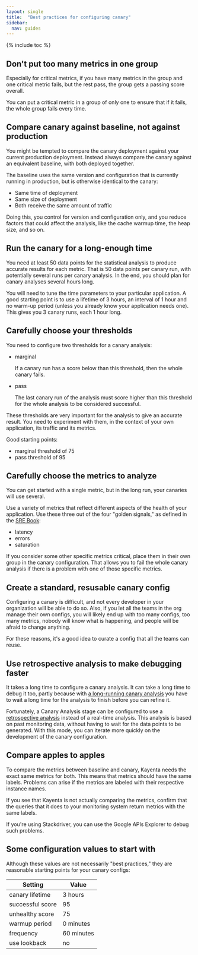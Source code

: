 ```yaml
---
layout: single
title:  "Best practices for configuring canary"
sidebar:
  nav: guides
---
```


{% include toc %}


## Don't put too many metrics in one group

Especially for critical metrics, if you have many metrics in the group and one
critical metric fails, but the rest pass, the group gets a passing score overall.

You can put a critical metric in a group of only one to ensure that if it fails,
the whole group fails every time.

## Compare canary against baseline, not against production

You might be tempted to compare the canary deployment against your current
production deployment. Instead always compare the canary against an equivalent
baseline, with both deployed together.

The baseline uses the same version and configuration that is currently running
in production, but is otherwise identical to the canary:

* Same time of deployment
* Same size of deployment
* Both receive the same amount of traffic

Doing this, you control for version and configuration only, and you reduce
factors that could affect the analysis, like the cache warmup time, the heap
size, and so on.

## Run the canary for a long-enough time

You need at least 50 data points for the statistical analysis to produce
accurate results for each metric. That is 50 data points per canary run, with
potentially several runs per canary analysis. In the end, you should plan for
canary analyses several hours long.

You will need to tune the time parameters to your particular application. A good
starting point is to use a lifetime of 3 hours, an interval of 1 hour and no
warm-up period (unless you already know your application needs one). This gives
you 3 canary runs, each 1 hour long.

## Carefully choose your thresholds

You need to configure two thresholds for a canary analysis:

* marginal

  If a canary run has a score below than this threshold, then the whole canary
  fails.

* pass

  The last canary run of the analysis must score higher than this threshold for
  the whole analysis to be considered successful.

These thresholds are very important for the analysis to give an accurate result.
You need to experiment with them, in the context of your own application, its
traffic and its metrics.

Good starting points:

* marginal threshold of 75
* pass threshold of 95

## Carefully choose the metrics to analyze

You can get started with a single metric, but in the long run, your canaries
will use several.

Use a variety of metrics that reflect different aspects of the health of your
application. Use these three out of the four "golden signals," as defined in
the [SRE Book](https://landing.google.com/sre/book/chapters/monitoring-distributed-systems.html):

* latency
* errors
* saturation

If you consider some other specific metrics critical, place them in their own
group in the canary configuration. That allows you to fail the whole canary
analysis if there is a problem with one of those specific metrics.

## Create a standard, resusable canary config

Configuring a canary is difficult, and not every developer in your organization
will be able to do so. Also, if you let all the teams in the org manage their
own configs, you will likely end up with too many configs, too many metrics,
nobody will know what is happening, and people will be afraid to change
anything.

For these reasons, it's a good idea to curate a config that all the teams can
reuse.

## Use retrospective analysis to make debugging faster

It takes a long time to configure a canary analysis. It can take a long time to
debug it too, partly because with [a long-running canary
analysis](#run-the-canary-for-a-long-enough-time) you have to wait a long time
for the analysis to finish before you can refine it.

Fortunately, a Canary Analysis stage can be configured to use a [retrospective
analysis](/guides/user/canary/stage/#real-time-versus-retrospective-analysis)
instead of a real-time analysis. This analysis is based on past monitoring data,
without having to wait for the data points to be generated. With this mode, you
can iterate more quickly on the development of the canary configuration.

## Compare apples to apples

To compare the metrics between baseline and canary, Kayenta needs the exact same
metrics for both. This means that metrics should have the same labels. Problems
can arise if the metrics are labeled with their respective instance names.

If you see that Kayenta is not actually comparing the metrics, confirm that the
queries that it does to your monitoring system return metrics with the same
labels.

If you're using Stackdriver, you can use the Google APIs Explorer to debug such
problems.

## Some configuration values to start with

Although these values are not necessarily "best practices," they are reasonable
starting points for your canary configs:

| Setting | Value |
|-|-----------|
| canary lifetime | 3 hours |
| successful score | 95 |
| unhealthy score | 75 |
| warmup period | 0 minutes|
| frequency | 60 minutes |
| use lookback | no |
